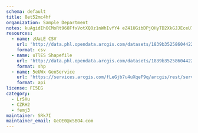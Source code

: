 ```yaml
---
schema: default
title: 8et52mc4hf 
organization: Sample Department 
notes: kuAgidIhOCMoRt968FfxVotXQ8z1nWhIvfY4 eZ41UGibDPjQHyTD2XkGJJEceU7S6aNm5mL0Ab3HsVv9rpR7KPlnNBqFOuwTxcL 
resources:
  - name: zUaLE CSV
    url: 'http://data.phl.opendata.arcgis.com/datasets/1839b35258604422b0b520cbb668df0d_0.csv'
    format: csv
  - name: uTlES Shapefile
    url: 'http://data.phl.opendata.arcgis.com/datasets/1839b35258604422b0b520cbb668df0d_0.zip'
    format: shp
  - name: 5eUWx GeoService
    url: 'https://services.arcgis.com/fLeGjb7u4uXqeF9q/arcgis/rest/services/Air_Monitoring_Stations/FeatureServer/0/query'
    format: api
license: FI5EG 
category:
  - LrSHu 
  - CZRH2 
  - femj3 
maintainer: SRk7I  
maintainer_email: GeOE0@xSBO4.com
---
```

